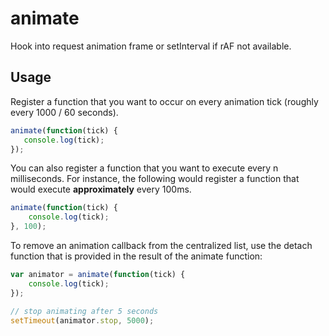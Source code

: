 # animate

Hook into request animation frame or setInterval if rAF not available.

## Usage

Register a function that you want to occur on every animation tick (roughly every 1000 / 60 seconds).

```js
animate(function(tick) {
   console.log(tick);
});
```

You can also register a function that you want to execute every n milliseconds.  For instance, the following would register a function that would execute **approximately** every 100ms.

```js
animate(function(tick) {
    console.log(tick);
}, 100);
```

To remove an animation callback from the centralized list, use the detach function that is provided in the result of the animate function:

```js
var animator = animate(function(tick) {
    console.log(tick);
});

// stop animating after 5 seconds
setTimeout(animator.stop, 5000);
```